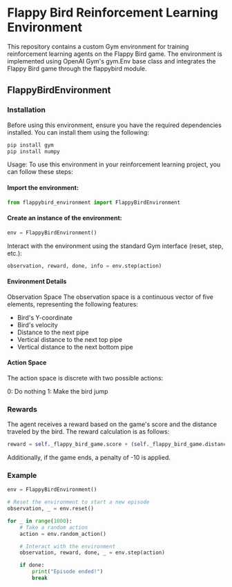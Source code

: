 # Flappy Bird Reinforcement Learning Environment
This repository contains a custom Gym environment for training reinforcement learning agents on the Flappy Bird game. The environment is implemented using OpenAI Gym's gym.Env base class and integrates the Flappy Bird game through the flappybird module.

## FlappyBirdEnvironment
### Installation
Before using this environment, ensure you have the required dependencies installed. You can install them using the following:

```bash
pip install gym
pip install numpy
```

Usage:
To use this environment in your reinforcement learning project, you can follow these steps:

#### Import the environment:
```python
from flappybird_environment import FlappyBirdEnvironment
```
#### Create an instance of the environment:
```python
env = FlappyBirdEnvironment()
```

Interact with the environment using the standard Gym interface (reset, step, etc.):
```python
observation, reward, done, info = env.step(action)
```

#### Environment Details
Observation Space
The observation space is a continuous vector of five elements, representing the following features:

- Bird's Y-coordinate
- Bird's velocity
- Distance to the next pipe
- Vertical distance to the next top pipe
- Vertical distance to the next bottom pipe

#### Action Space
The action space is discrete with two possible actions:

0: Do nothing
1: Make the bird jump


### Rewards
The agent receives a reward based on the game's score and the distance traveled by the bird. The reward calculation is as follows:

```python
reward = self._flappy_bird_game.score + (self._flappy_bird_game.distance / 100)
```
Additionally, if the game ends, a penalty of -10 is applied.

### Example
```python
env = FlappyBirdEnvironment()

# Reset the environment to start a new episode
observation, _ = env.reset()

for _ in range(1000):
    # Take a random action
    action = env.random_action()

    # Interact with the environment
    observation, reward, done, _ = env.step(action)

    if done:
        print("Episode ended!")
        break
```
